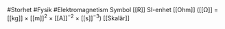 #Storhet #Fysik #Elektromagnetism
Symbol [[R]]
SI-enhet [[Ohm]] ([[Ω]] = [[kg]] × [[m]]<sup>2</sup> × [[A]]<sup>−2</sup> × [[s]]<sup>−3</sup>)
[[Skalär]]
